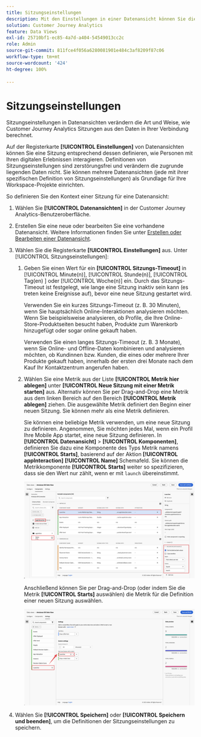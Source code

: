 ```yaml
---
title: Sitzungseinstellungen
description: Mit den Einstellungen in einer Datenansicht können Sie die Sitzungslänge und den Trigger zum Initiieren einer neuen Sitzung festlegen
solution: Customer Journey Analytics
feature: Data Views
exl-id: 25710bf1-ec85-4a7d-a404-54549013cc2c
role: Admin
source-git-commit: 811fce4f056a6280081901e484c3af8209f87c06
workflow-type: tm+mt
source-wordcount: '424'
ht-degree: 100%

---
```


# Sitzungseinstellungen

Sitzungseinstellungen in Datenansichten verändern die Art und Weise, wie Customer Journey Analytics Sitzungen aus den Daten in Ihrer Verbindung berechnet.

Auf der Registerkarte **[!UICONTROL Einstellungen]** von Datenansichten können Sie eine Sitzung entsprechend dessen definieren, wie Personen mit Ihren digitalen Erlebnissen interagieren. Definitionen von Sitzungseinstellungen sind zerstörungsfrei und verändern die zugrunde liegenden Daten nicht. Sie können mehrere Datenansichten (jede mit ihrer spezifischen Definition von Sitzungseinstellungen) als Grundlage für Ihre Workspace-Projekte einrichten.

So definieren Sie den Kontext einer Sitzung für eine Datenansicht:

1. Wählen Sie **[!UICONTROL Datenansichten]** in der Customer Journey Analytics-Benutzeroberfläche.

2. Erstellen Sie eine neue oder bearbeiten Sie eine vorhandene Datenansicht. Weitere Informationen finden Sie unter [Erstellen oder Bearbeiten einer Datenansicht](create-dataview.md).

3. Wählen Sie die Registerkarte **[!UICONTROL Einstellungen]** aus. Unter [!UICONTROL Sitzungseinstellungen]:

   1. Geben Sie einen Wert für ein **[!UICONTROL Sitzungs-Timeout]** in [!UICONTROL Minute(n)], [!UICONTROL Stunde(n)], [!UICONTROL Tag(en) ] oder [!UICONTROL Woche(n)] ein. Durch das Sitzungs-Timeout ist festgelegt, wie lange eine Sitzung inaktiv sein kann (es treten keine Ereignisse auf), bevor eine neue Sitzung gestartet wird.

      Verwenden Sie ein kurzes Sitzungs-Timeout (z. B. 30 Minuten), wenn Sie hauptsächlich Online-Interaktionen analysieren möchten. Wenn Sie beispielsweise analysieren, ob Profile, die Ihre Online-Store-Produktseiten besucht haben, Produkte zum Warenkorb hinzugefügt oder sogar online gekauft haben.

      Verwenden Sie einen langes Sitzungs-Timeout (z. B. 3 Monate), wenn Sie Online- und Offline-Daten kombinieren und analysieren möchten, ob Kundinnen bzw. Kunden, die eines oder mehrere Ihrer Produkte gekauft haben, innerhalb der ersten drei Monate nach dem Kauf Ihr Kontaktzentrum angerufen haben.


   2. Wählen Sie eine Metrik aus der Liste **[!UICONTROL Metrik hier ablegen]** unter **[!UICONTROL Neue Sitzung mit einer Metrik starten]** aus. Alternativ können Sie per Drag-and-Drop eine Metrik aus dem linken Bereich auf den Bereich **[!UICONTROL Metrik ablegen]** ziehen. Die ausgewählte Metrik definiert den Beginn einer neuen Sitzung. Sie können mehr als eine Metrik definieren.

      Sie können eine beliebige Metrik verwenden, um eine neue Sitzung zu definieren. Angenommen, Sie möchten jedes Mal, wenn ein Profil Ihre Mobile App startet, eine neue Sitzung definieren. In **[!UICONTROL Datenansicht]** > **[!UICONTROL Komponenten]**, definieren Sie dazu eine Komponente des Typs Metrik namens **[!UICONTROL Starts]**, basierend auf der Aktion **[!UICONTROL appInteraction]** **[!UICONTROL Name]** Schemafeld. Sie können die Metrikkomponente **[!UICONTROL Starts]** weiter so spezifizieren, dass sie den Wert nur zählt, wenn er mit `launch` übereinstimmt.

      ![App-Interaktionsmetrik – Komponente „Starts“](assets/component-launches.png)

      Anschließend können Sie per Drag-and-Drop (oder indem Sie die Metrik **[!UICONTROL Starts]** auswählen) die Metrik für die Definition einer neuen Sitzung auswählen.

      ![Sitzungseinstellungen – Starts](assets/session-settings-launches-metric.png)



4. Wählen Sie **[!UICONTROL Speichern]** oder **[!UICONTROL Speichern und beenden]**, um die Definitionen der Sitzungseinstellungen zu speichern.
